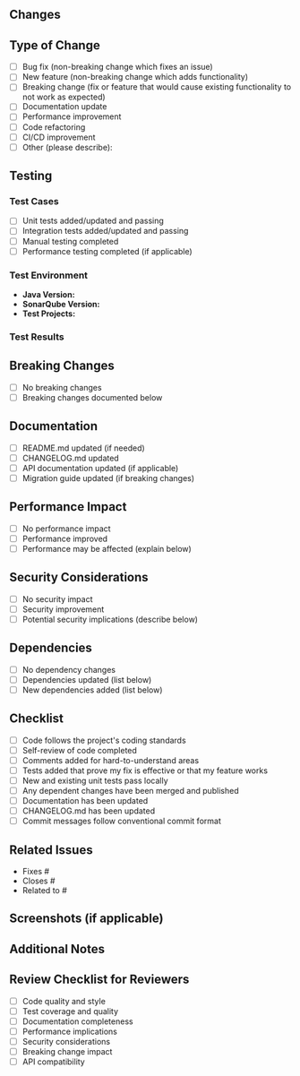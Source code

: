 ## Changes
<!-- Describe what changes were made and why -->

## Type of Change
<!-- Mark the relevant option with an "x" -->
- [ ] Bug fix (non-breaking change which fixes an issue)
- [ ] New feature (non-breaking change which adds functionality)
- [ ] Breaking change (fix or feature that would cause existing functionality to not work as expected)
- [ ] Documentation update
- [ ] Performance improvement
- [ ] Code refactoring
- [ ] CI/CD improvement
- [ ] Other (please describe):

## Testing
<!-- Describe how the changes were tested -->

### Test Cases
- [ ] Unit tests added/updated and passing
- [ ] Integration tests added/updated and passing
- [ ] Manual testing completed
- [ ] Performance testing completed (if applicable)

### Test Environment
- **Java Version:** 
- **SonarQube Version:** 
- **Test Projects:** 

### Test Results
<!-- Describe the test results, include screenshots if helpful -->

## Breaking Changes
<!-- List any breaking changes and provide migration instructions -->
- [ ] No breaking changes
- [ ] Breaking changes documented below

<!-- If there are breaking changes, describe them here and provide migration steps -->

## Documentation
- [ ] README.md updated (if needed)
- [ ] CHANGELOG.md updated
- [ ] API documentation updated (if applicable)
- [ ] Migration guide updated (if breaking changes)

## Performance Impact
<!-- Describe any performance implications -->
- [ ] No performance impact
- [ ] Performance improved
- [ ] Performance may be affected (explain below)

## Security Considerations
<!-- Describe any security implications -->
- [ ] No security impact
- [ ] Security improvement
- [ ] Potential security implications (describe below)

## Dependencies
<!-- List any new dependencies or dependency updates -->
- [ ] No dependency changes
- [ ] Dependencies updated (list below)
- [ ] New dependencies added (list below)

## Checklist
<!-- Ensure all items are completed before requesting review -->
- [ ] Code follows the project's coding standards
- [ ] Self-review of code completed
- [ ] Comments added for hard-to-understand areas
- [ ] Tests added that prove my fix is effective or that my feature works
- [ ] New and existing unit tests pass locally
- [ ] Any dependent changes have been merged and published
- [ ] Documentation has been updated
- [ ] CHANGELOG.md has been updated
- [ ] Commit messages follow conventional commit format

## Related Issues
<!-- Link related issues using keywords: fixes #123, closes #456, relates to #789 -->
- Fixes #
- Closes #
- Related to #

## Screenshots (if applicable)
<!-- Add screenshots to help explain your changes -->

## Additional Notes
<!-- Add any additional notes for reviewers -->

## Review Checklist for Reviewers
<!-- This section is for reviewers -->
- [ ] Code quality and style
- [ ] Test coverage and quality
- [ ] Documentation completeness
- [ ] Performance implications
- [ ] Security considerations
- [ ] Breaking change impact
- [ ] API compatibility
